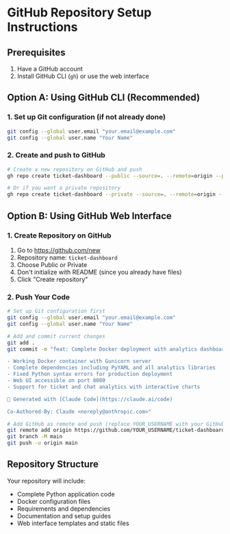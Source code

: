 # GitHub Repository Setup Instructions

## Prerequisites
1. Have a GitHub account
2. Install GitHub CLI (`gh`) or use the web interface

## Option A: Using GitHub CLI (Recommended)

### 1. Set up Git configuration (if not already done)
```bash
git config --global user.email "your.email@example.com"
git config --global user.name "Your Name"
```

### 2. Create and push to GitHub
```bash
# Create a new repository on GitHub and push
gh repo create ticket-dashboard --public --source=. --remote=origin --push

# Or if you want a private repository
gh repo create ticket-dashboard --private --source=. --remote=origin --push
```

## Option B: Using GitHub Web Interface

### 1. Create Repository on GitHub
1. Go to https://github.com/new
2. Repository name: `ticket-dashboard`
3. Choose Public or Private
4. Don't initialize with README (since you already have files)
5. Click "Create repository"

### 2. Push Your Code
```bash
# Set up Git configuration first
git config --global user.email "your.email@example.com"
git config --global user.name "Your Name"

# Add and commit current changes
git add .
git commit -m "feat: Complete Docker deployment with analytics dashboard

- Working Docker container with Gunicorn server
- Complete dependencies including PyYAML and all analytics libraries
- Fixed Python syntax errors for production deployment
- Web UI accessible on port 8080
- Support for ticket and chat analytics with interactive charts

🤖 Generated with [Claude Code](https://claude.ai/code)

Co-Authored-By: Claude <noreply@anthropic.com>"

# Add GitHub as remote and push (replace YOUR_USERNAME with your GitHub username)
git remote add origin https://github.com/YOUR_USERNAME/ticket-dashboard.git
git branch -M main
git push -u origin main
```

## Repository Structure
Your repository will include:
- Complete Python application code
- Docker configuration files
- Requirements and dependencies
- Documentation and setup guides
- Web interface templates and static files